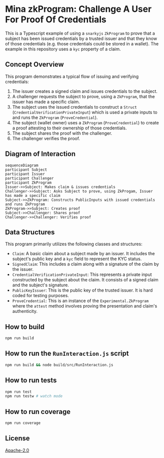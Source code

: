 # Mina zkProgram: Challenge A User For Proof Of Credentials

This is a Typescript example of using a `snarkyjs` `ZkProgram` to prove that a subject has been issued credentials by a trusted issuer and that they know of those credentials (e.g. those credentials could be stored in a wallet). The example in this repository uses a `kyc` property of a claim.

## Concept Overview

This program demonstrates a typical flow of issuing and verifying credentials:

1. The issuer creates a signed claim and issues credentials to the subject.
2. A challenger requests the subject to prove, using a `ZkProgram`, that the issuer has made a specific claim.
3. The subject uses the issued credentials to construct a `Struct` (`CredentialVerificationPrivateInput`) which is used a private inputs to and runs the `ZkProgram` (`ProveCredential`).
4. The subject (wallet owner) uses a `ZkProgram` (`ProveCredential`) to create a proof attesting to their ownership of those credentials.
5. The subject shares the proof with the challenger.
6. The challenger verifies the proof.

## Diagram of Interaction
```mermaid
sequenceDiagram
participant Subject
participant Issuer
participant Challenger
participant ZkProgram
Issuer->>Subject: Makes claim & issues credentials
Challenger->>Subject: Asks Subject to prove, using ZkProgam, Issuer has made a specific claim
Subject->>ZkProgram: Constructs PublicInputs with issued credentials and runs ZkProgram
ZkProgram->>Subject: Creates proof
Subject->>Challenger: Shares proof
Challenger->>Challenger: Verifies proof
```
## Data Structures
This program primarily utilizes the following classes and structures:

- `Claim`: A basic claim about a subject made by an issuer. It includes the subject's public key and a `kyc` field to represent the KYC status.
- `SignedClaim`: This includes a claim along with a signature of the claim by the issuer.
- `CredentialVerificationPrivateInput`: This represents a private input constructed by the subject about the claim. It consists of a signed claim and the subject's signature.
- `PublicKeyIssuer`: This is the public key of the trusted issuer. It is hard coded for testing purposes.
- `ProveCredential`: This is an instance of the `Experimental.ZkProgram` where the `attest` method involves proving the presentation and claim's authenticity.

## How to build

```sh
npm run build
```

## How to run the `RunInteraction.js` script
```sh
npm run build && node build/src/RunInteraction.js
```

## How to run tests

```sh
npm run test
npm run testw # watch mode
```

## How to run coverage

```sh
npm run coverage
```

## License

[Apache-2.0](LICENSE)
